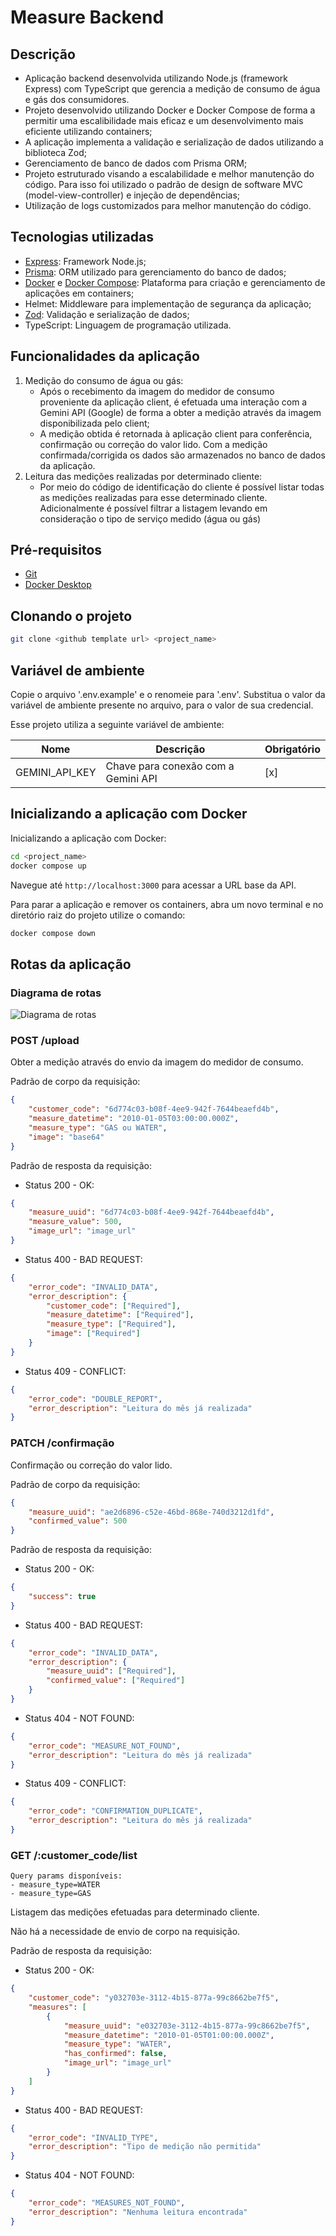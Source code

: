 # Measure Backend

## Descrição

-   Aplicação backend desenvolvida utilizando Node.js (framework Express) com TypeScript que gerencia a medição de consumo de água e gás dos consumidores.
-   Projeto desenvolvido utilizando Docker e Docker Compose de forma a permitir uma escalibilidade mais eficaz e um desenvolvimento mais eficiente utilizando containers;
-   A aplicação implementa a validação e serialização de dados utilizando a biblioteca Zod;
-   Gerenciamento de banco de dados com Prisma ORM;
-   Projeto estruturado visando a escalabilidade e melhor manutenção do código. Para isso foi utilizado o padrão de design de software MVC (model-view-controller) e injeção de dependências;
-   Utilização de logs customizados para melhor manutenção do código.

## Tecnologias utilizadas

-   [Express](https://expressjs.com/): Framework Node.js;
-   [Prisma](https://www.prisma.io/): ORM utilizado para gerenciamento do banco de dados;
-   [Docker](https://docs.docker.com/) e [Docker Compose](https://docs.docker.com/compose/): Plataforma para criação e gerenciamento de aplicações em containers;
-   Helmet: Middleware para implementação de segurança da aplicação;
-   [Zod](https://zod.dev/): Validação e serialização de dados;
-   TypeScript: Linguagem de programação utilizada.

## Funcionalidades da aplicação

1. Medição do consumo de água ou gás:
    - Após o recebimento da imagem do medidor de consumo proveniente da aplicação client, é efetuada uma interação com a Gemini API (Google) de forma a obter a medição através da imagem disponibilizada pelo client;
    - A medição obtida é retornada à aplicação client para conferência, confirmação ou correção do valor lido. Com a medição confirmada/corrigida os dados são armazenados no banco de dados da aplicação.
2. Leitura das medições realizadas por determinado cliente:
    - Por meio do código de identificação do cliente é possível listar todas as medições realizadas para esse determinado cliente. Adicionalmente é possível filtrar a listagem levando em consideração o tipo de serviço medido (água ou gás)

## Pré-requisitos

-   [Git](https://git-scm.com/)
-   [Docker Desktop](https://www.docker.com/)

## Clonando o projeto

```bash
git clone <github template url> <project_name>
```

## Variável de ambiente

Copie o arquivo '.env.example' e o renomeie para '.env'. Substitua o valor da variável de ambiente presente no arquivo, para o valor de sua credencial.

Esse projeto utiliza a seguinte variável de ambiente:

| Nome           | Descrição                           | Obrigatório |
| -------------- | ----------------------------------- | ----------- |
| GEMINI_API_KEY | Chave para conexão com a Gemini API | [x]         |

## Inicializando a aplicação com Docker

Inicializando a aplicação com Docker:

```bash
cd <project_name>
docker compose up
```

Navegue até `http://localhost:3000` para acessar a URL base da API.

Para parar a aplicação e remover os containers, abra um novo terminal e no diretório raiz do projeto utilize o comando:

```bash
docker compose down
```

## Rotas da aplicação

### Diagrama de rotas

![Diagrama de rotas](./src/docs/measure-backend-routes.png)

### POST /upload

Obter a medição através do envio da imagem do medidor de consumo.

Padrão de corpo da requisição:

```json
{
    "customer_code": "6d774c03-b08f-4ee9-942f-7644beaefd4b",
    "measure_datetime": "2010-01-05T03:00:00.000Z",
    "measure_type": "GAS ou WATER",
    "image": "base64"
}
```

Padrão de resposta da requisição:

-   Status 200 - OK:

```json
{
    "measure_uuid": "6d774c03-b08f-4ee9-942f-7644beaefd4b",
    "measure_value": 500,
    "image_url": "image_url"
}
```

-   Status 400 - BAD REQUEST:

```json
{
    "error_code": "INVALID_DATA",
    "error_description": {
        "customer_code": ["Required"],
        "measure_datetime": ["Required"],
        "measure_type": ["Required"],
        "image": ["Required"]
    }
}
```

-   Status 409 - CONFLICT:

```json
{
    "error_code": "DOUBLE_REPORT",
    "error_description": "Leitura do mês já realizada"
}
```

### PATCH /confirmação

Confirmação ou correção do valor lido.

Padrão de corpo da requisição:

```json
{
    "measure_uuid": "ae2d6896-c52e-46bd-868e-740d3212d1fd",
    "confirmed_value": 500
}
```

Padrão de resposta da requisição:

-   Status 200 - OK:

```json
{
    "success": true
}
```

-   Status 400 - BAD REQUEST:

```json
{
    "error_code": "INVALID_DATA",
    "error_description": {
        "measure_uuid": ["Required"],
        "confirmed_value": ["Required"]
    }
}
```

-   Status 404 - NOT FOUND:

```json
{
    "error_code": "MEASURE_NOT_FOUND",
    "error_description": "Leitura do mês já realizada"
}
```

-   Status 409 - CONFLICT:

```json
{
    "error_code": "CONFIRMATION_DUPLICATE",
    "error_description": "Leitura do mês já realizada"
}
```

### GET /:customer_code/list

```
Query params disponíveis:
- measure_type=WATER
- measure_type=GAS
```

Listagem das medições efetuadas para determinado cliente.

Não há a necessidade de envio de corpo na requisição.

Padrão de resposta da requisição:

-   Status 200 - OK:

```json
{
    "customer_code": "y032703e-3112-4b15-877a-99c8662be7f5",
    "measures": [
        {
            "measure_uuid": "e032703e-3112-4b15-877a-99c8662be7f5",
            "measure_datetime": "2010-01-05T01:00:00.000Z",
            "measure_type": "WATER",
            "has_confirmed": false,
            "image_url": "image_url"
        }
    ]
}
```

-   Status 400 - BAD REQUEST:

```json
{
    "error_code": "INVALID_TYPE",
    "error_description": "Tipo de medição não permitida"
}
```

-   Status 404 - NOT FOUND:

```json
{
    "error_code": "MEASURES_NOT_FOUND",
    "error_description": "Nenhuma leitura encontrada"
}
```

